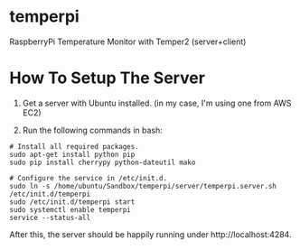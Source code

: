 temperpi
========

RaspberryPi Temperature Monitor with Temper2 (server+client)



How To Setup The Server
========

1. Get a server with Ubuntu installed. (in my case, I'm using one from AWS EC2)

2. Run the following commands in bash:

```
# Install all required packages.
sudo apt-get install python pip
sudo pip install cherrypy python-dateutil mako

# Configure the service in /etc/init.d.
sudo ln -s /home/ubuntu/Sandbox/temperpi/server/temperpi.server.sh /etc/init.d/temperpi
sudo /etc/init.d/temperpi start
sudo systemctl enable temperpi
service --status-all
```

After this, the server should be happily running under http://localhost:4284.


